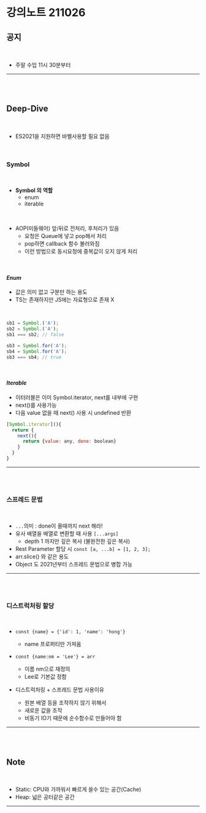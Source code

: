 # 강의노트 211026

## **공지**

<br>

- 주말 수업 11시 30분부터

---

<br><br>

## **Deep-Dive**

<br>

- ES2021을 지원하면 바벨사용할 필요 없음

<br>

### **Symbol**

<br>

- **Symbol 의 역할**
  - enum
  - iterable

<br>

- AOP(미들웨어) 앞/뒤로 전처리, 후처리가 있음
  - 요청은 Queue에 넣고 pop해서 처리
  - pop하면 callback 함수 불러와짐
  - 이런 방법으로 동시요청에 중복값이 오지 않게 처리

<br>

#### **_Enum_**

- 값은 의미 없고 구분만 하는 용도
- TS는 존재하지만 JS에는 자료형으로 존재 X

<br>

```js
sb1 = Symbol.('A');
sb2 = Symbol.('A');
sb1 === sb2; // false

sb3 = Symbol.for('A');
sb4 = Symbol.for('A');
sb3 === sb4; // true
```

<br>

#### **_Iterable_**

- 이터러블은 이미 Symbol.iterator, next를 내부에 구현
- next()를 사용가능
- 다음 value 없을 때 next() 사용 시 undefined 반환

```js
[Symbol.iterator](){
  return {
    next(){
      return {value: any, done: boolean}
    }
  }
}
```

---

<br><br>

### **스프레드 문법**

<br>

- `...`의미 : done이 올때까지 next 해라!
- 유사 배열을 배열로 변환할 때 사용 `[...args]`
  - depth 1 까지만 깊은 복사 (불완전한 깊은 복사)
- Rest Parameter 할당 시 `const [a, ...b] = [1, 2, 3];`
- arr.slice() 와 같은 용도
- Object 도 2021년부터 스프레드 문법으로 병합 가능

---

<br><br>

### **디스트럭처링 할당**

<br>

- `const {name} = {'id': 1, 'name': 'hong'}`
  - name 프로퍼티만 가져옴
- `const {name:nm = 'Lee'} = arr`

  - 이름 nm으로 재정의
  - Lee로 기본값 정함

- 디스트럭처링 + 스프레드 문법 사용이유
  - 원본 배열 등을 조작하지 않기 위해서
  - 새로운 값을 조작
  - 비동기 IO기 때문에 순수함수로 만들어야 함

---

<br><br>

## Note

<br>

- Static: CPU와 가까워서 빠르게 쓸수 있는 공간(Cache)
- Heap: 넓은 공터같은 공간

---
